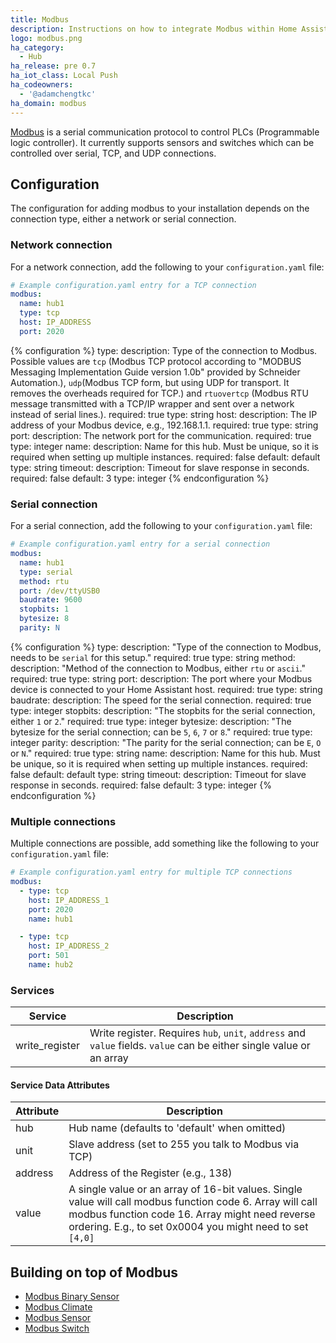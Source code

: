 ```yaml
---
title: Modbus
description: Instructions on how to integrate Modbus within Home Assistant.
logo: modbus.png
ha_category:
  - Hub
ha_release: pre 0.7
ha_iot_class: Local Push
ha_codeowners:
  - '@adamchengtkc'
ha_domain: modbus
---
```


[Modbus](http://www.modbus.org/) is a serial communication protocol to control PLCs (Programmable logic controller).
It currently supports sensors and switches which can be controlled over serial, TCP, and UDP connections.

## Configuration

The configuration for adding modbus to your installation depends on the connection type, either a network or serial connection.

### Network connection

For a network connection, add the following to your `configuration.yaml` file:

```yaml
# Example configuration.yaml entry for a TCP connection
modbus:
  name: hub1
  type: tcp
  host: IP_ADDRESS
  port: 2020
```

{% configuration %}
type:
  description: Type of the connection to Modbus. Possible values are `tcp` (Modbus TCP protocol according to "MODBUS Messaging Implementation Guide version 1.0b" provided by Schneider Automation.), `udp`(Modbus TCP form, but using UDP for transport. It removes the overheads required for TCP.) and `rtuovertcp` (Modbus RTU message transmitted with a TCP/IP wrapper and sent over a network instead of serial lines.).
  required: true
  type: string
host:
  description: The IP address of your Modbus device, e.g., 192.168.1.1.
  required: true
  type: string
port:
  description: The network port for the communication.
  required: true
  type: integer
name:
  description: Name for this hub. Must be unique, so it is required when setting up multiple instances.
  required: false
  default: default
  type: string
timeout:
  description: Timeout for slave response in seconds.
  required: false
  default: 3
  type: integer
{% endconfiguration %}

### Serial connection

For a serial connection, add the following to your `configuration.yaml` file:

```yaml
# Example configuration.yaml entry for a serial connection
modbus:
  name: hub1
  type: serial
  method: rtu
  port: /dev/ttyUSB0
  baudrate: 9600
  stopbits: 1
  bytesize: 8
  parity: N
```

{% configuration %}
type:
  description: "Type of the connection to Modbus, needs to be `serial` for this setup."
  required: true
  type: string
method:
  description: "Method of the connection to Modbus, either `rtu` or `ascii`."
  required: true
  type: string
port:
  description: The port where your Modbus device is connected to your Home Assistant host.
  required: true
  type: string
baudrate:
  description: The speed for the serial connection.
  required: true
  type: integer
stopbits:
  description: "The stopbits for the serial connection, either `1` or `2`."
  required: true
  type: integer
bytesize:
  description: "The bytesize for the serial connection; can be `5`, `6`, `7` or `8`."
  required: true
  type: integer
parity:
  description: "The parity for the serial connection; can be `E`, `O` or `N`."
  required: true
  type: string
name:
  description: Name for this hub. Must be unique, so it is required when setting up multiple instances.
  required: false
  default: default
  type: string
timeout:
  description: Timeout for slave response in seconds.
  required: false
  default: 3
  type: integer
{% endconfiguration %}

### Multiple connections

Multiple connections are possible, add something like the following to your `configuration.yaml` file:

```yaml
# Example configuration.yaml entry for multiple TCP connections
modbus:
  - type: tcp
    host: IP_ADDRESS_1
    port: 2020
    name: hub1

  - type: tcp
    host: IP_ADDRESS_2
    port: 501
    name: hub2
```

### Services


| Service | Description |
| ------- | ----------- |
| write_register | Write register. Requires `hub`, `unit`, `address` and `value` fields. `value` can be either single value or an array |

#### Service Data Attributes

| Attribute | Description |
| --------- | ----------- |
| hub       | Hub name (defaults to 'default' when omitted) |
| unit      | Slave address (set to 255 you talk to Modbus via TCP) |
| address   | Address of the Register (e.g., 138) |
| value     | A single value or an array of 16-bit values. Single value will call modbus function code 6. Array will call modbus function code 16. Array might need reverse ordering. E.g., to set 0x0004 you might need to set `[4,0]` |

## Building on top of Modbus

 - [Modbus Binary Sensor](/integrations/binary_sensor.modbus/)
 - [Modbus Climate](/integrations/climate.modbus/)
 - [Modbus Sensor](/integrations/sensor.modbus/)
 - [Modbus Switch](/integrations/switch.modbus/)
